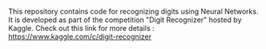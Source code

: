 This repository contains code for recognizing digits using Neural Networks. It is developed as part of the competition "Digit Recognizer" hosted by Kaggle.
Check out this link for more details : https://www.kaggle.com/c/digit-recognizer
